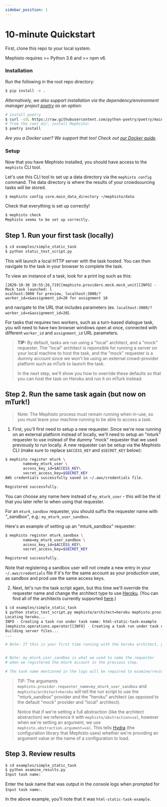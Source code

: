 ```yaml
---
sidebar_position: 1
---
```


# 10-minute Quickstart

First, clone this repo to your local system.

Mephisto requires >= Python 3.6 and >= npm v6.

### Installation

Run the following in the root repo directory:

```bash
$ pip install -e .
```

*Alternatively, we also support installation via the dependency/environment manager project [poetry](https://github.com/python-poetry/poetry) as an option:*

```bash
# install poetry
$ curl -sSL https://raw.githubusercontent.com/python-poetry/poetry/main/get-poetry.py | python
# from the root dir, install Mephisto:
$ poetry install
```

*Are you a Docker user? We support that too! Check out [our Docker guide](how_to_use/efficiency_organization/docker).*

### Setup

Now that you have Mephisto installed, you should have access to the `mephisto` CLI tool.

Let's use this CLI tool to set up a data directory via the `mephisto config` command. The data directory is where the results of your crowdsourcing tasks will be stored.

```bash
$ mephisto config core.main_data_directory ~/mephisto/data
```

Check that everything is set up correctly!
```bash
$ mephisto check
Mephisto seems to be set up correctly.
```

## Step 1. Run your first task (locally)

```bash
$ cd examples/simple_static_task
$ python static_test_script.py
```

This will launch a local HTTP server with the task hosted.
You can then navigate to the task in your browser to complete the task.

To view an instance of a task, look for a print log such as this:

```
[2020-10-30 10:55:26,719][mephisto.providers.mock.mock_unit][INFO] - Mock task launched: l
ocalhost:3000 for preview, localhost:3000/?worker_id=x&assignment_id=20 for assignment 10
```

and navigate to the URL that includes parameters (ex. `localhost:3000/?worker_id=x&assignment_id=20`).

For tasks that requires two workers, such as a turn-based dialogue task, you will need to have two browser windows open at once, connected with different `worker_id` and `assignment_id` URL parameters. 


> **TIP:**
> By default, tasks are run using a "local" architect, and a "mock" requester.
> The "local" architect is reponsible for running a server on your local machine
> to host the task, and the "mock" requester is a dummy account since we won't
> be using an external crowd-provider platform such as mTurk to launch the task.
> 
> In the next step, we'll show you how to override these defaults so that you can
> host the task on Heroku and run it on mTurk instead.

## Step 2. Run the same task again (but now on mTurk!)

> Note: The Mephisto process must remain running when in-use, so you must leave your machine running to be able to access a task.

1. First, you'll first need to setup a new requester. Since we're now running on an external platform instead of locally, we'll need to setup an "mturk" requester to use instead of the dummy "mock" requester that we used previously to run locally. A new requester can be setup via the Mephisto CLI (make sure to replace `$ACCESS_KEY` and `$SECRET_KEY` below):

```bash
$ mephisto register mturk \
        name=my_mturk_user \
        access_key_id=$ACCESS_KEY\
        secret_access_key=$SECRET_KEY
AWS credentials successfully saved in ~/.aws/credentials file.

Registered successfully.
```

You can choose any name here instead of `my_mturk_user` - this will be the id that you later refer to when using that requester.

For an `mturk_sandbox` requester, you should suffix the requester name with *"_sandbox"*, e.g.: `my_mturk_user_sandbox`.

Here's an example of setting up an "mturk_sandbox" requester:

```bash
$ mephisto register mturk_sandbox \
        name=my_mturk_user_sandbox \
        access_key_id=$ACCESS_KEY\
        secret_access_key=$SECRET_KEY

Registered successfully.
```

Note that registering a sandbox user will not create a new entry in your `~/.aws/credentials` file if it's for the same account as your production user, as sandbox and prod use the same access keys.

2. Next, let's run the task script again, but this time we'll override the requester name and change the architect type to use [Heroku](https://www.heroku.com/). (You can find all of the architects currently supported [here](https://github.com/facebookresearch/Mephisto/tree/main/mephisto/abstractions/architects).)

```bash
$ cd examples/simple_static_task
$ python static_test_script.py mephisto/architect=heroku mephisto.provider.requester_name=my_mturk_user_sandbox
Locating heroku...
INFO - Creating a task run under task name: html-static-task-example
[mephisto.operations.operator][INFO] - Creating a task run under task name: html-static-task-example
Building server files...
...

# Note: If this is your first time running with the heroku architect, you may be asked to do some one-time setup work.


# Note: my_mturk_user_sandbox is what we used to name the requester
# when we registered the mturk account in the previous step.

# The task name mentioned in the logs will be required to examine/review results of the task in Step 3. In this case, we note that the name is html-static-task-example
```
> TIP: The arguments `mephisto.provider.requester_name=my_mturk_user_sandbox` and `mephisto/architect=heroku` will tell the run script to use the "mturk_sandbox" provider and the "heroku" architect (as opposed to the default "mock" provider and "local" architect).
> 
> Notice that if we're setting a full abstraction (like the architect abstraction) we reference it with `mephisto/abstraction=val`, however when we're setting an argument, we use `mephisto.abstraction.argument=val`. This tells [Hydra](https://hydra.cc/) (the configuration library that Mephisto uses) whether we're providing an argument value or the name of a configuration to load.


## Step 3. Review results

```bash
$ cd examples/simple_static_task
$ python examine_results.py
Input task name: 
```

 Enter the task name that was output in the console logs when prompted for `Input task name:`.
 
 In the above example, you'll note that it was `html-static-task-example`.
